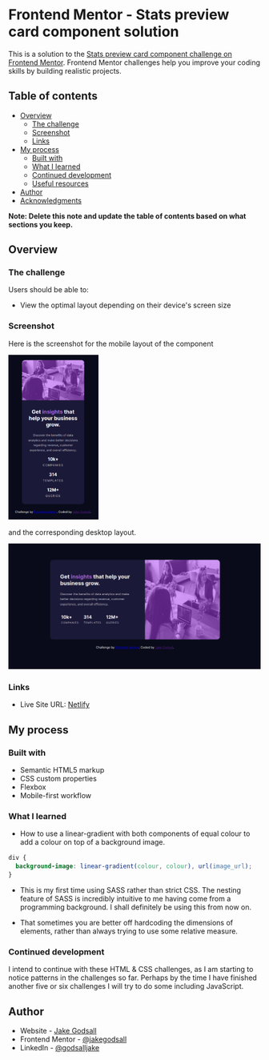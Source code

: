 # Frontend Mentor - Stats preview card component solution

This is a solution to the [Stats preview card component challenge on Frontend Mentor](https://www.frontendmentor.io/challenges/stats-preview-card-component-8JqbgoU62). Frontend Mentor challenges help you improve your coding skills by building realistic projects. 

## Table of contents

- [Overview](#overview)
  - [The challenge](#the-challenge)
  - [Screenshot](#screenshot)
  - [Links](#links)
- [My process](#my-process)
  - [Built with](#built-with)
  - [What I learned](#what-i-learned)
  - [Continued development](#continued-development)
  - [Useful resources](#useful-resources)
- [Author](#author)
- [Acknowledgments](#acknowledgments)

**Note: Delete this note and update the table of contents based on what sections you keep.**

## Overview

### The challenge

Users should be able to:

- View the optimal layout depending on their device's screen size

### Screenshot

Here is the screenshot for the mobile layout of the component

<img src="first-mobile.png" alt="Mobile layout" width="180px">

and the corresponding desktop layout.

<img src="first-desktop.png" alt="Desktop layout" width=700px>

### Links

- Live Site URL: [Netlify](https://jakegodsall-stats-preview-card.netlify.app/)

## My process

### Built with

- Semantic HTML5 markup
- CSS custom properties
- Flexbox
- Mobile-first workflow

### What I learned

- How to use a linear-gradient with both components of equal colour to add a colour on top of a background image.

```css
div {
  background-image: linear-gradient(colour, colour), url(image_url);
}
```

- This is my first time using SASS rather than strict CSS. The nesting feature of SASS is incredibly intuitive to me having come from a programming background. I shall definitely be using this from now on.

- That sometimes you are better off hardcoding the dimensions of elements, rather than always trying to use some relative measure.


### Continued development

I intend to continue with these HTML & CSS challenges, as I am starting to notice patterns in the challenges so far. Perhaps by the time I have finished another five or six challenges I will try to do some including JavaScript. 



## Author

- Website - [Jake Godsall](https://jakegodsall.com)
- Frontend Mentor - [@jakegodsall](https://www.frontendmentor.io/profile/jakegodsall)
- LinkedIn - [@godsalljake](https://linkedin.com/in/godsalljake/)